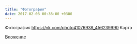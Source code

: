 ```yaml
---
title: "Фотография"
date: 2017-02-03 00:38:00 +0300
---
```


Фотография
<a class="vk-attach" href="https://vk.com/photo41076938_456239990">https://vk.com/photo41076938_456239990</a>
Карта

<a class="vk-attach" href="https://vk.com/photo41076938_456239990">Вложение</a>
